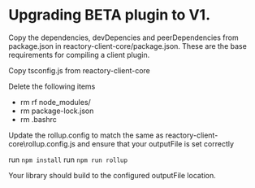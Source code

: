 # Upgrading BETA plugin to V1.
Copy the dependencies, devDepencies and peerDependencies from package.json in reactory-client-core/package.json. These are the base requirements for compiling 
a client plugin. 

Copy tsconfig.js from reactory-client-core 

Delete the following items
* rm rf node_modules/
* rm package-lock.json
* rm .bashrc

Update the rollup.config to match the same as reactory-client-core\rollup.config.js and ensure that your outputFile is set correctly

run `npm install`
run `npm run rollup`

Your library should build to the configured outputFile location.